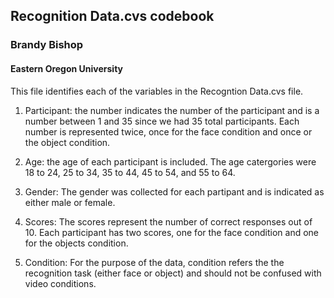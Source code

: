 ## Recognition Data.cvs codebook

### Brandy Bishop

#### Eastern Oregon University

This file identifies each of the variables in the Recogntion Data.cvs file. 



1. Participant: the number indicates the number of the participant and is a number between 1 and 35 since we had 35 total participants. Each number is represented twice, once for the face condition and once or the object condition.

2. Age: the age of each participant is included. The age catergories were 18 to 24, 25 to 34, 35 to 44, 45 to 54, and 55 to 64. 

3. Gender: The gender was collected for each partipant and is indicated as either male or female.

4. Scores: The scores represent the number of correct responses out of 10. Each participant has two scores, one for the face condition and one for the objects condition.

5. Condition: For the purpose of the data, condition refers the the recognition task (either face or object) and should not be confused with video conditions. 